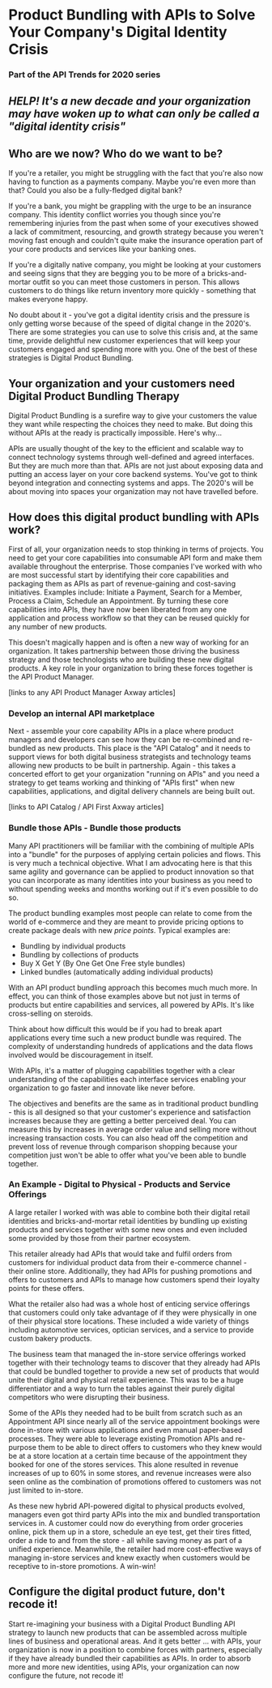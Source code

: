# Product Bundling with APIs to Solve Your Company's Digital Identity Crisis
### Part of the API Trends for 2020 series

## _HELP! It's a new decade and your organization may have woken up to what can only be called a "digital identity crisis"_

## Who are we now? Who do we want to be?

If you're a retailer, you might be struggling with the fact that you're also now having to function as a payments company. Maybe you're even more than that? Could you also be a fully-fledged digital bank?

If you're a bank, you might be grappling with the urge to be an insurance company. This identity conflict worries you though since you're remembering injuries from the past when some of your executives showed a lack of commitment, resourcing, and growth strategy because you weren't moving fast enough and couldn't quite make the insurance operation part of your core products and services like your banking ones.

If you're a digitally native company, you might be looking at your customers and seeing signs that they are begging you to be more of a bricks-and-mortar outfit so you can meet those customers in person. This allows customers to do things like return inventory more quickly - something that makes everyone happy.

No doubt about it - you've got a digital identity crisis and the pressure is only getting worse because of the speed of digital change in the 2020's. There are some strategies you can use to solve this crisis and, at the same time, provide delightful new customer experiences that will keep your customers engaged and spending more with you. One of the best of these strategies is Digital Product Bundling. 

## Your organization and your customers need Digital Product Bundling Therapy

Digital Product Bundling is a surefire way to give your customers the value they want while respecting the choices they need to make. But doing this without APIs at the ready is practically impossible. Here's why...

APIs are usually thought of the key to the efficient and scalable way to connect technology systems through well-defined and agreed interfaces. But they are much more than that. APIs are not just about exposing data and putting an access layer on your core backend systems. You've got to think beyond integration and connecting systems and apps. The 2020's will be about moving into spaces your organization may not have travelled before. 

## How does this digital product bundling with APIs work?

First of all, your organization needs to stop thinking in terms of projects. You need to get your core capabilities into consumable API form and make them available throughout the enterprise. Those companies I've worked with who are most successful start by identifying their core capabilities and packaging them as APIs as part of revenue-gaining and cost-saving initiatives. Examples include: Initiate a Payment, Search for a Member, Process a Claim, Schedule an Appointment. By turning these core capabilities into APIs, they have now been liberated from any one application and process workflow so that they can be reused quickly for any number of new products. 

This doesn't magically happen and is often a new way of working for an organization. It takes partnership between those driving the business strategy and those technologists who are building these new digital products. A key role in your organization to bring these forces together is the API Product Manager. 

[links to any API Product Manager Axway articles]

### Develop an internal API marketplace

Next - assemble your core capability APIs in a place where product managers and developers can see how they can be re-combined and re-bundled as new products. This place is the "API Catalog" and it needs to support views for both digital business strategists and technology teams allowing new products to be built in partnership. Again - this takes a concerted effort to get your organization "running on APIs" and you need a strategy to get teams working and thinking of "APIs first" when new capabilities, applications, and digital delivery channels are being built out.

[links to API Catalog / API First Axway articles]

### Bundle those APIs - Bundle those products

Many API practitioners will be familiar with the combining of multiple APIs into a "bundle" for the purposes of applying certain policies and flows. This is very much a technical objective. What I am advocating here is that this same agility and governance can be applied to product innovation so that you can incorporate as many identities into your business as you need to without spending weeks and months working out if it's even possible to do so.

The product bundling examples most people can relate to come from the world of e-commerce and they are meant to provide pricing options to create package deals with new _price points_. Typical examples are:
- Bundling by individual products
- Bundling by collections of products
- Buy X Get Y (By One Get One Free style bundles)
- Linked bundles (automatically adding individual products)

With an API product bundling approach this becomes much much more. In effect, you can think of those examples above but not just in terms of products but entire capabilities and services, all powered by APIs. It's like cross-selling on steroids.

Think about how difficult this would be if you had to break apart applications every time such a new product bundle was required. The complexity of understanding hundreds of applications and the data flows involved would be discouragement in itself.

With APIs, it's a matter of plugging capabilities together with a clear understanding of the capabilities each interface services enabling your organization to go faster and innovate like never before.

The objectives and benefits are the same as in traditional product bundling - this is all designed so that your customer's experience and satisfaction increases because they are getting a better perceived deal. You can measure this by increases in average order value and selling more without increasing transaction costs. You can also head off the competition and prevent loss of revenue through comparison shopping because your competition just won't be able to offer what you've been able to bundle together.

### An Example - Digital to Physical - Products and Service Offerings

A large retailer I worked with was able to combine both their digital retail identities and bricks-and-mortar retail identities by bundling up existing products and services together with some new ones and even included some provided by those from their partner ecosystem. 

This retailer already had APIs that would take and fulfil orders from customers for individual product data from their e-commerce channel - their online store.  Additionally, they had APIs for pushing promotions and offers to customers and APIs to manage how customers spend their loyalty points for these offers.

What the retailer also had was a whole host of enticing service offerings that customers could only take advantage of if they were physically in one of their physical store locations. These included a wide variety of things including automotive services, optician services, and a service to provide custom bakery products.

The business team that managed the in-store service offerings worked together with their technology teams to discover that they already had APIs that could be bundled together to provide a new set of products that would unite their digital and physical retail experience. This was to be a huge differentiator and a way to turn the tables against their purely digital competitors who were disrupting their business.

Some of the APIs they needed had to be built from scratch such as an Appointment API since nearly all of the service appointment bookings were done in-store with various applications and even manual paper-based processes. They were able to leverage existing Promotion APIs and re-purpose them to be able to direct offers to customers who they knew would be at a store location at a certain time because of the appointment they booked for one of the stores services. This alone resulted in revenue increases of up to 60% in some stores, and revenue increases were also seen online as the combination of promotions offered to customers was not just limited to in-store. 

As these new hybrid API-powered digital to physical products evolved, managers even got third party APIs into the mix and bundled transportation services in. A customer could now do everything from order groceries online, pick them up in a store, schedule an eye test, get their tires fitted, order a ride to and from the store - all while saving money as part of a unified experience. Meanwhile, the retailer had more cost-effective ways of managing in-store services and knew exactly when customers would be receptive to in-store promotions. A win-win!

## Configure the digital product future, don't recode it!

Start re-imagining your business with a Digital Product Bundling API strategy to launch new products that can be assembled across multiple lines of business and operational areas. And it gets better ... with APIs, your organization is now in a position to combine forces with partners, especially if they have already bundled their capabilities as APIs. In order to absorb more and more new identities, using APIs, your organization can now configure the future, not recode it!

